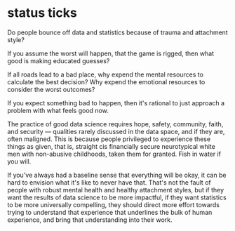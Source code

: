 # status ticks
Do people bounce off data and statistics because of trauma and attachment style?

If you assume the worst will happen, that the game is rigged, then what good is making educated guesses?

If all roads lead to a bad place, why expend the mental resources to calculate the best decision? Why expend the emotional resources to consider the worst outcomes?

If you expect something bad to happen, then it's rational to just approach a problem with what feels good now.

The practice of good data science requires hope, safety, community, faith, and security — qualities rarely discussed in the data space, and if they are, often maligned. This is because people privileged to experience these things as given, that is, straight cis financially secure neurotypical white men with non-abusive childhoods, taken them for granted. Fish in water if you will.

If you've always had a baseline sense that everything will be okay, it can be hard to envision what it's like to never have that. That's not the fault of people with robust mental health and healthy attachment styles, but if they want the results of data science to be more impactful, if they want statistics to be more universally compelling, they should direct more effort towards trying to understand that experience that underlines the bulk of human experience, and bring that understanding into their work.
